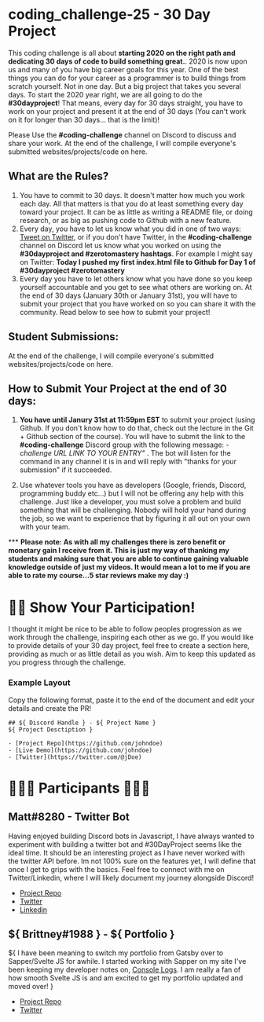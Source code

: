 # coding_challenge-25 - 30 Day Project

This coding challenge is all about **starting 2020 on the right path and dedicating 30 days of code to build something great.**. 2020 is now upon us and many of you have big career goals for this year. One of the best things you can do for your career as a programmer is to build things from scratch yourself. Not in one day. But a big project that takes you several days. To start the 2020 year right, we are all going to do the **#30dayproject**! That means, every day for 30 days straight, you have to work on your project and present it at the end of 30 days (You can't work on it for longer than 30 days... that is the limit)!

Please Use the **#coding-challenge** channel on Discord to discuss and share your work. At the end of the challenge, I will compile everyone's submitted websites/projects/code on here.

## What are the Rules?
1. You have to commit to 30 days. It doesn't matter how much you work each day. All that matters is that you do at least something every day toward your project. It can be as little as writing a README file, or doing research, or as big as pushing code to Github with a new feature.
2. Every day, you have to let us know what you did in one of two ways: [Tweet on Twitter](https://twitter.com/AndreiNeagoie), or if you don't have Twitter, in the **#coding-challenge** channel on Discord let us know what you worked on using the **#30dayproject and #zerotomastery hashtags**. For example I might say on Twitter: **Today I pushed my first index.html file to Github for Day 1 of #30dayproject #zerotomastery**
3. Every day you have to let others know what you have done so you keep yourself accountable and you get to see what others are working on. At the end of 30 days (January 30th or January 31st), you will have to submit your project that you have worked on so you can share it with the community. Read below to see how to submit your project!

## Student Submissions:

At the end of the challenge, I will compile everyone's submitted websites/projects/code on here.

## How to Submit Your Project at the end of 30 days:

1. **You have until Janury 31st at 11:59pm EST** to submit your project (using Github. If you don't know how to do that, check out the lecture in the Git + Github section of the course). You will have to submit the link to the **#coding-challenge** Discord group with the following message:  *-challenge URL LINK TO YOUR ENTRY"* . The bot will listen for the command in any channel it is in and will reply with "thanks for your submission" if it succeeded.

2. Use whatever tools you have as developers (Google, friends, Discord, programming buddy etc...) but I will not be offering any help with this challenge. Just like a developer, you must solve a problem and build something that will be challenging. Nobody will hold your hand during the job, so we want to experience that by figuring it all out on your own with your team.

*** **Please note: As with all my challenges there is zero benefit or monetary gain I receive from it. This is just my way of thanking my students and making sure that you are able to continue gaining valuable knowledge outside of just my videos. It would mean a lot to me if you are able to rate my course...5 star reviews make my day :)**


# 💪🏼 Show Your Participation!
I thought it might be nice to be able to follow peoples progression as we work through the challenge, inspiring each other as we go.
If you would like to provide details of your 30 day project, feel free to create a section here, providing as much or as little detail 
as you wish. Aim to keep this updated as you progress through the challenge.

### **Example Layout**
Copy the following format, paste it to the end of the document and edit your details and create the PR!

```
## ${ Discord Handle } - ${ Project Name }
${ Project Desctiption }

- [Project Repo](https://github.com/johndoe)
- [Live Demo](https://github.com/johndoe)
- [Twitter](https://twitter.com/@jDoe)
```

# 👩🏻‍💻 Participants 👨🏻‍💻
## Matt#8280 - Twitter Bot
Having enjoyed building Discord bots in Javascript, I have always wanted to experiment with building a twitter bot and #30DayProject 
seems like the ideal time. It should be an interesting project as I have never worked with the twitter API before. 
Im not 100% sure on the features yet, I will define that once I get to grips with the basics. Feel free to connect with me on 
Twitter/Linkedin, where I will likely document my journey alongside Discord!

- [Project Repo](https://github.com/mattcsmith/twitterBot)
- [Twitter](https://twitter.com/MattCSmith_)
- [Linkedin](https://www.linkedin.com/in/matthew-c-smith/)

## ${ Brittney#1988 } - ${ Portfolio }
${ I have been meaning to switch my portfolio from Gatsby over to Sapper/Svelte JS for awhile. I started working with Sapper on my site I've been keeping my developer notes on, [Console Logs](https://console-logs.netlify.com/). I am really a fan of how smooth Svelte JS is and am excited to get my portfolio updated and moved over! }

- [Project Repo](https://github.com/sballgirl11/sapper-graphcms-blog)
- [Twitter](https://twitter.com/BrittneyPostma)
